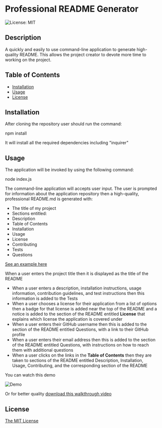 # Professional README Generator
![License: MIT](https://img.shields.io/badge/License-MIT-yellow.svg)



## Description 
A quickly and easily to use command-line application to generate high-quality README. This allows the project creator to devote more time to working on the project.

## Table of Contents 



- [Installation](#installation)
- [Usage](#usage)
- [License](#license)





 
## Installation
After cloning the repository user should run  the command:


npm install

It will install all the required dependencies including "inquirer"

## Usage

The application will be invoked by using the following command:


node index.js

The command-line application will accepts user input.
The  user is prompted for information about the application repository then a high-quality, professional README.md is generated with:
* The title of my project 
* Sections entitled:
* Description 
* Table of Contents 
* Installation 
* Usage 
* License 
* Contributing 
* Tests 
* Questions

[See an example here](assets/generatedREADME.md)

When a user enters the project title then it is displayed as the title of the README
* When a user enters a description, installation instructions, usage information, contribution guidelines, and test instructions then this information is added to the Tests
* When a user chooses a license for their application from a list of options then a badge for that license is added near the top of the README and a notice is added to the section of the README entitled **License** that explains which license the application is covered under
* When a user enters their GitHub username then this is added to the section of the README entitled Questions, with a link to their GitHub profile
 * When a user enters their email address then this is added to the section of the README entitled Questions, with instructions on how to reach them with additional questions
* When a user clicks on the links in the **Table of Contents** then they are taken to sections of the README entitled Description, Installation, Usage, Contributing, and the corresponding section of the README

You can watch this demo


![Demo](assets/Demo.gif)

Or for better quality [download this walkthrough video](https://drive.google.com/file/d/11ST_L_QVak3SSjXI2bjELqfJpzj9-Ewe/view?usp=sharing)

## License
[The MIT License](https://opensource.org/licenses/MIT)
